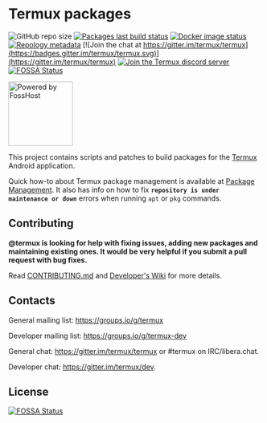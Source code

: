 # Termux packages

![GitHub repo size](https://img.shields.io/github/repo-size/termux/termux-packages)
[![Packages last build status](https://github.com/termux/termux-packages/workflows/Packages/badge.svg)](https://github.com/termux/termux-packages/actions)
[![Docker image status](https://github.com/termux/termux-packages/workflows/Docker%20image/badge.svg)](https://hub.docker.com/r/termux/package-builder)
[![Repology metadata](https://github.com/termux/repology-metadata/workflows/Repology%20metadata/badge.svg)](https://repology.org/repository/termux)
[![Join the chat at https://gitter.im/termux/termux](https://badges.gitter.im/termux/termux.svg)](https://gitter.im/termux/termux)
[![Join the Termux discord server](https://img.shields.io/discord/591914197219016707.svg?label=&logo=discord&logoColor=ffffff&color=5865F2)](https://discord.gg/HXpF69X)
[![FOSSA Status](https://app.fossa.com/api/projects/git%2Bgithub.com%2FMedzikUser%2Ftermux-packages.svg?type=shield)](https://app.fossa.com/projects/git%2Bgithub.com%2FMedzikUser%2Ftermux-packages?ref=badge_shield)

<img src=".github/static/powered-by-fosshost.png" alt="Powered by FossHost" width="128px"></img>

This project contains scripts and patches to build packages for the [Termux](https://github.com/termux/termux-app)
Android application.

Quick how-to about Termux package management is available at [Package Management](https://github.com/termux/termux-packages/wiki/Package-Management). It also has info on how to fix **`repository is under maintenance or down`** errors when running `apt` or `pkg` commands.

## Contributing

**@termux is looking for help with fixing issues, adding new packages and maintaining
existing ones. It would be very helpful if you submit a pull request with bug fixes.**

Read [CONTRIBUTING.md](/CONTRIBUTING.md) and [Developer's Wiki](https://github.com/termux/termux-packages/wiki) for more details.

## Contacts

General mailing list: https://groups.io/g/termux

Developer mailing list: https://groups.io/g/termux-dev

General chat: https://gitter.im/termux/termux or #termux on IRC/libera.chat.

Developer chat: https://gitter.im/termux/dev.


## License
[![FOSSA Status](https://app.fossa.com/api/projects/git%2Bgithub.com%2FMedzikUser%2Ftermux-packages.svg?type=large)](https://app.fossa.com/projects/git%2Bgithub.com%2FMedzikUser%2Ftermux-packages?ref=badge_large)